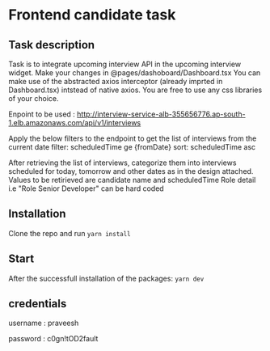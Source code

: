 # Frontend candidate task

## Task description

Task is to integrate upcoming interview API in the upcoming interview widget.
Make your changes in @pages/dashoboard/Dashboard.tsx
You can make use of the abstracted axios interceptor (already imprted in Dashboard.tsx) intstead of native axios.
You are free to use any css libraries of your choice.

Enpoint to be used : http://interview-service-alb-355656776.ap-south-1.elb.amazonaws.com/api/v1/interviews

Apply the below filters to the endpoint to get the list of interviews from the current date
filter: scheduledTime ge {fromDate}
sort: scheduledTime asc

After retrieving the list of interviews, categorize them into interviews scheduled for today, tomorrow and other dates as in the design attached.
Values to be retirieved are candidate name and scheduledTime
Role detail i.e "Role Senior Developer" can be hard coded

## Installation

Clone the repo and run `yarn install`

## Start

After the successfull installation of the packages: `yarn dev`

## credentials

username : praveesh

password : c0gn!tOD2fault
